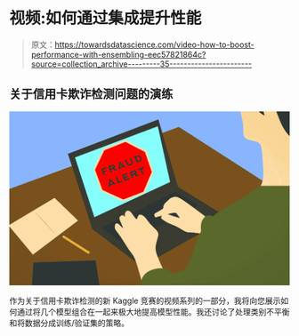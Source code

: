 # 视频:如何通过集成提升性能

> 原文：<https://towardsdatascience.com/video-how-to-boost-performance-with-ensembling-eec57821864c?source=collection_archive---------35----------------------->

## 关于信用卡欺诈检测问题的演练

![](img/eaa720adaea4d2cbb35bb0842d2f2f4c.png)

作为关于信用卡欺诈检测的新 Kaggle 竞赛的视频系列的一部分，我将向您展示如何通过将几个模型组合在一起来极大地提高模型性能。我还讨论了处理类别不平衡和将数据分成训练/验证集的策略。
